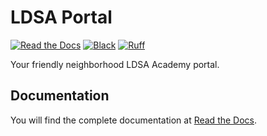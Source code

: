 # LDSA Portal

[![Read the Docs](https://readthedocs.org/projects/ldsa-portal/badge/?version=latest&style=plastic)](https://ldsa-portal.readthedocs.io/en/latest/) [![Black](https://img.shields.io/badge/code%20style-black-000000.svg)](https://github.com/psf/black) [![Ruff](https://img.shields.io/endpoint?url=https://raw.githubusercontent.com/astral-sh/ruff/main/assets/badge/v2.json)](https://github.com/astral-sh/ruff)

Your friendly neighborhood LDSA Academy portal.

## Documentation

You will find the complete documentation at [Read the Docs](https://ldsa-portal.readthedocs.io/en/latest/).
